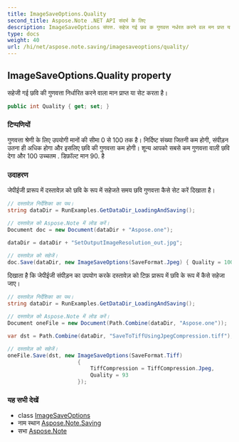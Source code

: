 ```yaml
---
title: ImageSaveOptions.Quality
second_title: Aspose.Note .NET API संदर्भ के लिए
description: ImageSaveOptions संपत्त. सहेज गई छव क गुणवत्त नर्धरत करने वल मन प्रप्त य सेट करत है
type: docs
weight: 40
url: /hi/net/aspose.note.saving/imagesaveoptions/quality/
---
```

## ImageSaveOptions.Quality property

सहेजी गई छवि की गुणवत्ता निर्धारित करने वाला मान प्राप्त या सेट करता है।

```csharp
public int Quality { get; set; }
```

### टिप्पणियों

गुणवत्ता श्रेणी के लिए उपयोगी मानों की सीमा 0 से 100 तक है। निर्दिष्ट संख्या जितनी कम होगी, संपीड़न उतना ही अधिक होगा और इसलिए छवि की गुणवत्ता कम होगी। शून्य आपको सबसे कम गुणवत्ता वाली छवि देगा और 100 उच्चतम . डिफ़ॉल्ट मान 90. है

### उदाहरण

जेपीईजी प्रारूप में दस्तावेज़ को छवि के रूप में सहेजते समय छवि गुणवत्ता कैसे सेट करें दिखाता है।

```csharp
// दस्तावेज़ निर्देशिका का पथ।
string dataDir = RunExamples.GetDataDir_LoadingAndSaving();

// दस्तावेज़ को Aspose.Note में लोड करें।
Document doc = new Document(dataDir + "Aspose.one");

dataDir = dataDir + "SetOutputImageResolution_out.jpg";

// दस्तावेज़ को सहेजें।
doc.Save(dataDir, new ImageSaveOptions(SaveFormat.Jpeg) { Quality = 100 });
```

दिखाता है कि जेपीईजी संपीड़न का उपयोग करके दस्तावेज़ को टिफ़ प्रारूप में छवि के रूप में कैसे सहेजा जाए।

```csharp
// दस्तावेज़ निर्देशिका का पथ।
string dataDir = RunExamples.GetDataDir_LoadingAndSaving();

// दस्तावेज़ को Aspose.Note में लोड करें।
Document oneFile = new Document(Path.Combine(dataDir, "Aspose.one"));

var dst = Path.Combine(dataDir, "SaveToTiffUsingJpegCompression.tiff");

// दस्तावेज़ को सहेजें।
oneFile.Save(dst, new ImageSaveOptions(SaveFormat.Tiff)
                      {
                          TiffCompression = TiffCompression.Jpeg,
                          Quality = 93
                      });
```

### यह सभी देखें

* class [ImageSaveOptions](../)
* नाम स्थान [Aspose.Note.Saving](../../imagesaveoptions/)
* सभा [Aspose.Note](../../../)


